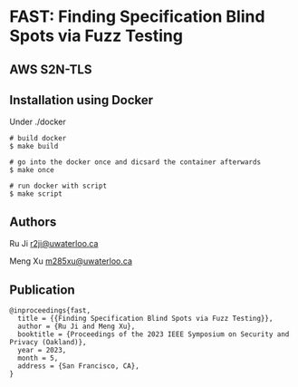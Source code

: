 # FAST: Finding Specification Blind Spots via Fuzz Testing

## AWS S2N-TLS



## Installation using Docker

Under ./docker
~~~~{.sh}
# build docker
$ make build

# go into the docker once and dicsard the container afterwards
$ make once

# run docker with script
$ make script
~~~~

## Authors

Ru Ji <r2ji@uwaterloo.ca>

Meng Xu <m285xu@uwaterloo.ca>

## Publication

```
@inproceedings{fast,
  title = {{Finding Specification Blind Spots via Fuzz Testing}},
  author = {Ru Ji and Meng Xu},
  booktitle = {Proceedings of the 2023 IEEE Symposium on Security and Privacy (Oakland)},
  year = 2023,
  month = 5,
  address = {San Francisco, CA},
}
```
